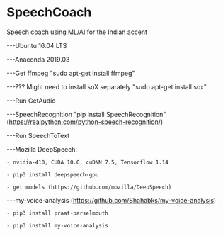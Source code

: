 # SpeechCoach
Speech coach using ML/AI for the Indian accent

---Ubuntu 16.04 LTS

---Anaconda 2019.03

---Get ffmpeg "sudo apt-get install ffmpeg"

---??? Might need to install soX separately "sudo apt-get install sox"

---Run GetAudio 

---SpeechRecognition "pip install SpeechRecognition" (https://realpython.com/python-speech-recognition/)

---Run SpeechToText

---Mozilla DeepSpeech:

	- nvidia-410, CUDA 10.0, cuDNN 7.5, Tensorflow 1.14
	
	- pip3 install deepspeech-gpu
	
	- get models (https://github.com/mozilla/DeepSpeech)
	
---my-voice-analysis (https://github.com/Shahabks/my-voice-analysis)

	- pip3 install praat-parselmouth
	
	- pip3 install my-voice-analysis
	

